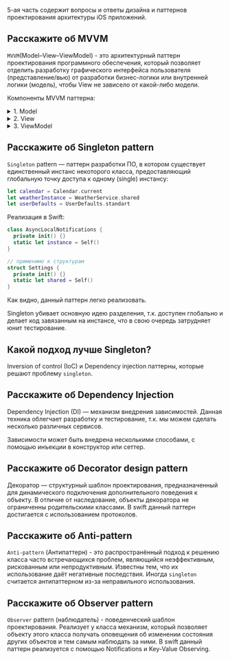 5-ая часть содержит вопросы и ответы дизайна и паттернов проектирования архитектуры iOS приложений.

## Расскажите об MVVM

`MVVM`(Model–View–ViewModel) - это архитектурный паттерн проектирования программного обеспечения, который позволяет отделить разработку графического интерфейса пользователя (представление/вью) от разработки бизнес-логики или внутренней логики (модель), чтобы View не зависело от какой-либо модели.

Компоненты MVVM паттерна:

<details> 
  <summary>1. Model</summary>

  Представляет собой логику работы с данными и описание фундаментальных данных, необходимых для работы приложения.
</details> 

<details> 
  <summary>2. View</summary>

  Графический интерфейс (в контексте iOS — вьюхи) (окна, списки, кнопки и т. п.). Выступает подписчиком на событие изменения значений свойств или команд, предоставляемых ViewModel. В случае, если в ViewModel изменилось какое-либо свойство, то она оповещает всех подписчиков об этом, и View, в свою очередь, запрашивает обновлённое значение свойства из ViewModel.
</details> 

<details> 
  <summary>3. ViewModel</summary>

  Обёртка данных из модели, подлежащих связыванию. То есть, ViewModel содержит Model, преобразованную к View, а также команды, которыми может пользоваться View, чтобы влиять на Model.
</details> 

## Расскажите об Singleton pattern

`Singleton` pattern — паттерн разработки ПО, в котором существует единственный инстанс некоторого класса, предоставляющий глобальную точку доступа к одному (single) инстансу:

```swift
let calendar = Calendar.current
let weatherInstance = WeatherService.shared
let userDefaults = UserDefaults.standart
```

Реализация в Swift:

```swift
class AsyncLocalNotifications {
  private init() {}
  static let instance = Self()
}

// применимо к структурам
struct Settings {
  private init() {}
  static let shared = Self()
}
```

Как видно, данный паттерн легко реализовать.

Singleton убивает основную идею разделения, т.к. доступен глобально и делает код завязанным на инстансе, что в свою очередь затрудняет юнит тестирование.

## Какой подход лучше Singleton?

Inversion of control (IoC) и Dependency injection паттерны, которые решают проблему `singleton`.

## Расскажите об Dependency Injection

Dependency Injection (DI) — механизм внедрения зависимостей. Данная техника облегчает разработку и тестирование, т.к. мы можем сделать несколько различных сервисов.

Зависимости может быть внедрена несколькими способами, с помощью инъекции в конструктор или сеттер.

## Расскажите об Decorator design pattern

Декоратор — структурный шаблон проектирования, предназначенный для динамического подключения дополнительного поведения к объекту. В отличие от наследование, объекты декоратора не ограниченны родительскими классами. В swift данный паттерн достигается с использованием протоколов.

## Расскажите об Anti-pattern

`Anti-pattern` (Антипаттерн) - это распространённый подход к решению класса часто встречающихся проблем, являющийся неэффективным, рискованным или непродуктивным. Известны тем, что их использование даёт негативные последствия.
Иногда `singleton` считается антипаттерном из-за неправильного использования.

## Расскажите об Observer pattern

`Observer` pattern (наблюдатель) - поведенческий шаблон проектирования. Реализует у класса механизм, который позволяет объекту этого класса получать оповещения об изменении состояния других объектов и тем самым наблюдать за ними.
В swift данный паттерн реализуется с помощью Notifications и Key-Value Observing.

